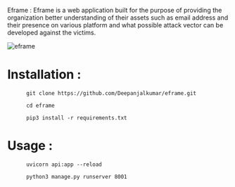 Eframe : Eframe is a web application built for the purpose of providing the organization better understanding of their assets such as email address and their presence on various platform and what possible attack vector can be developed against the victims.

![eframe](https://user-images.githubusercontent.com/55708909/143672174-360b8943-f74f-4406-95f8-151acd05ea66.png)

# Installation : 

          git clone https://github.com/Deepanjalkumar/eframe.git
          
          cd eframe
          
          pip3 install -r requirements.txt
          
# Usage :

          uvicorn api:app --reload
          
          python3 manage.py runserver 8001
           
           
